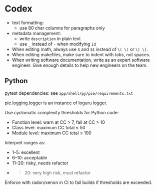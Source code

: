 # Codex

- text formatting:
  - use 80 char columns for paragraphs only
- metadata management:
  - write `description` in plain text
  - use `_` instead of `-` when modifying `id` 
- When editing math, always use `$` and `$$` instead of `\( \)` or `\[ \]`.
- When editing makefiles, make sure to indent with tabs, not spaces.
- When writing software documentation, write as an expert software engineer.
  Give enough details to help new engineers on the team.

## Python

pytest dependencies: see `app/shell/py/pie/requirements.txt`

pie.logging.logger is an instance of loguru logger.

Use cyclomatic complexity thresholds for Python code:

- Function level: warn at CC > 7, fail at CC > 10
- Class level: maximum CC total ≤ 50
- Module level: maximum CC total ≤ 100

Interpret ranges as:
- 1–5: excellent
- 6–10: acceptable
- 11–20: risky, needs refactor
- >20: very high risk, must refactor

Enforce with radon/xenon in CI to fail builds if thresholds are exceeded.

